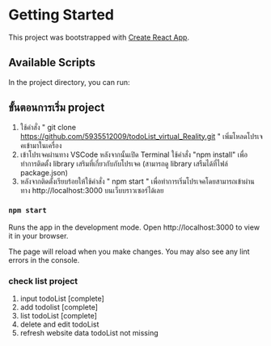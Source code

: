 # Getting Started 

This project was bootstrapped with [Create React App](https://github.com/facebook/create-react-app).

## Available Scripts

In the project directory, you can run:

## ขั้นตอนการเริ่ม project
1. ใช้คำสั่ง  " git clone https://github.com/5935512009/todoList_virtual_Reality.git " เพิ่มโหลดโปรเจคเข้ามาในเครื่อง
2. เข้าโปรเจคผ่านทาง VSCode หลังจากนั้นเปิด Terminal ใช้คำสั่ง "npm install" เพื่อทำการติดตั้ง library เสริมที่เกี่ยวกับกับโปรเจค (สามารถดู library เสรืมได้ที่ไฟล์ package.json)
3. หลังจากติดตั้งเรียบร้อยให้ใช้คำสั่ง " npm start " เพื่อทำการเริ่มโปรเจคโดยสามารถเข้าผ่านทาง http://localhost:3000 บนเว็บบราวเซอร์ได้เลย

### `npm start`
Runs the app in the development mode.
Open http://localhost:3000 to view it in your browser.

The page will reload when you make changes.
You may also see any lint errors in the console.

### check list project

1. input todoList [complete]
2. add todolist [complete]
3. list todoList [complete]
4. delete and edit todoList 
5. refresh website data todoList not missing